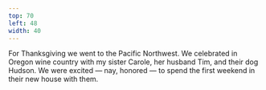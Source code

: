 ```yaml
---
top: 70
left: 48
width: 40
---
```

<span class="voice--teresa">
For Thanksgiving we went to the Pacific Northwest.
We celebrated in Oregon wine country
with my sister Carole, her husband Tim, and their dog Hudson.
We were excited — nay, honored — to spend the first weekend in their new house with them.
</span>

